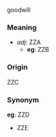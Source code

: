 goodwill
### Meaning
+ _adj_: ZZA
    + __eg__: ZZB

### Origin

ZZC

### Synonym

__eg__: ZZD

+ ZZE


